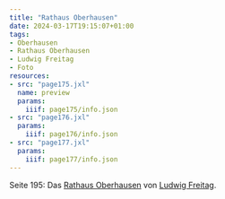 ```yaml
---
title: "Rathaus Oberhausen"
date: 2024-03-17T19:15:07+01:00
tags:
- Oberhausen
- Rathaus Oberhausen
- Ludwig Freitag
- Foto
resources:
- src: "page175.jxl"
  name: preview
  params:
    iiif: page175/info.json
- src: "page176.jxl"
  params:
    iiif: page176/info.json
- src: "page177.jxl"
  params:
    iiif: page177/info.json
---
```


Seite 195: Das [Rathaus Oberhausen](/tags/Rathaus-Oberhausen) von [Ludwig Freitag](/tags/Ludwig-Freitag).
